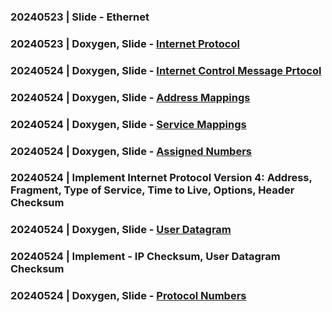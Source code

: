 ### 20240523 | Slide - Ethernet
### 20240523 | Doxygen, Slide - [Internet Protocol](https://datatracker.ietf.org/doc/html/rfc791)
### 20240524 | Doxygen, Slide - [Internet Control Message Prtocol](https://datatracker.ietf.org/doc/html/rfc792)
### 20240524 | Doxygen, Slide - [Address Mappings](https://datatracker.ietf.org/doc/html/rfc796)
### 20240524 | Doxygen, Slide - [Service Mappings](https://datatracker.ietf.org/doc/html/rfc795)
### 20240524 | Doxygen, Slide - [Assigned Numbers](https://datatracker.ietf.org/doc/html/rfc1700)
### 20240524 | Implement Internet Protocol Version 4: Address, Fragment, Type of Service, Time to Live, Options, Header Checksum
### 20240524 | Doxygen, Slide - [User Datagram](https://datatracker.ietf.org/doc/html/rfc768)
### 20240524 | Implement - IP Checksum, User Datagram Checksum
### 20240524 | Doxygen, Slide - [Protocol Numbers](https://www.iana.org/assignments/protocol-numbers/protocol-numbers.xhtml)


